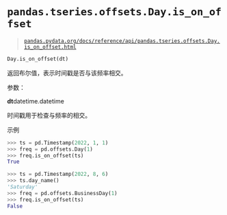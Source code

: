 # `pandas.tseries.offsets.Day.is_on_offset`

> [`pandas.pydata.org/docs/reference/api/pandas.tseries.offsets.Day.is_on_offset.html`](https://pandas.pydata.org/docs/reference/api/pandas.tseries.offsets.Day.is_on_offset.html)

```py
Day.is_on_offset(dt)
```

返回布尔值，表示时间戳是否与该频率相交。

参数：

**dt**datetime.datetime

时间戳用于检查与频率的相交。

示例

```py
>>> ts = pd.Timestamp(2022, 1, 1)
>>> freq = pd.offsets.Day(1)
>>> freq.is_on_offset(ts)
True 
```

```py
>>> ts = pd.Timestamp(2022, 8, 6)
>>> ts.day_name()
'Saturday'
>>> freq = pd.offsets.BusinessDay(1)
>>> freq.is_on_offset(ts)
False 
```
